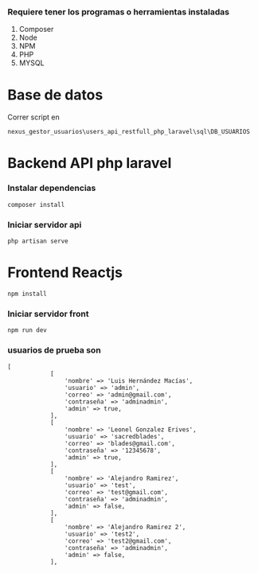 ### Requiere tener los programas o herramientas instaladas

1. Composer
2. Node
3. NPM
4. PHP
5. MYSQL

# Base de datos

Correr script en

```
nexus_gestor_usuarios\users_api_restfull_php_laravel\sql\DB_USUARIOS
```

# Backend API php laravel

### Instalar dependencias

```
composer install
```

### Iniciar servidor api

```
php artisan serve
```

# Frontend Reactjs

```
npm install
```

### Iniciar servidor front

```
npm run dev
```

### usuarios de prueba son

```
[
            [
                'nombre' => 'Luis Hernández Macías',
                'usuario' => 'admin',
                'correo' => 'admin@gmail.com',
                'contraseña' => 'adminadmin',
                'admin' => true,
            ],
            [
                'nombre' => 'Leonel Gonzalez Erives',
                'usuario' => 'sacredblades',
                'correo' => 'blades@gmail.com',
                'contraseña' => '12345678',
                'admin' => true,
            ],
            [
                'nombre' => 'Alejandro Ramirez',
                'usuario' => 'test',
                'correo' => 'test@gmail.com',
                'contraseña' => 'adminadmin',
                'admin' => false,
            ],
            [
                'nombre' => 'Alejandro Ramirez 2',
                'usuario' => 'test2',
                'correo' => 'test2@gmail.com',
                'contraseña' => 'adminadmin',
                'admin' => false,
            ],
```
